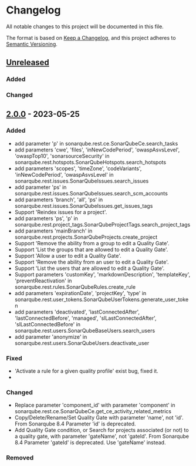 # Changelog

All notable changes to this project will be documented in this file.

The format is based on [Keep a Changelog](https://keepachangelog.com/en/1.0.0/),
and this project adheres to [Semantic Versioning](https://semver.org/spec/v2.0.0.html).

## [Unreleased]

### Added

### Changed

## [2.0.0] - 2023-05-25

### Added

- add parameter 'p' in sonarqube.rest.ce.SonarQubeCe.search_tasks
- add parameters 'cwe', 'files', 'inNewCodePeriod', 'owaspAsvsLevel', 'owaspTop10', 'sonarsourceSecurity' 
  in sonarqube.rest.hotspots.SonarQubeHotspots.search_hotspots
- add parameters 'scopes', 'timeZone', 'codeVariants', 'inNewCodePeriod', 'owaspAsvsLevel' 
  in sonarqube.rest.issues.SonarQubeIssues.search_issues
- add parameter 'ps' in sonarqube.rest.issues.SonarQubeIssues.search_scm_accounts
- add parameters 'branch', 'all', 'ps' in sonarqube.rest.issues.SonarQubeIssues.get_issues_tags
- Support 'Reindex issues for a project'.
- add parameters 'ps', 'p' in sonarqube.rest.project_tags.SonarQubeProjectTags.search_project_tags
- add parameters 'mainBranch' in sonarqube.rest.projects.SonarQubeProjects.create_project
- Support 'Remove the ability from a group to edit a Quality Gate'.
- Support 'List the groups that are allowed to edit a Quality Gate'.
- Support 'Allow a user to edit a Quality Gate'.
- Support 'Remove the ability from an user to edit a Quality Gate'.
- Support 'List the users that are allowed to edit a Quality Gate'.
- Support parameters 'customKey', 'markdownDescription', 'templateKey', 'preventReactivation'
  in sonarqube.rest.rules.SonarQubeRules.create_rule
- add parameters 'expirationDate', 'projectKey', 'type' in sonarqube.rest.user_tokens.SonarQubeUserTokens.generate_user_token
- add parameters 'deactivated', 'lastConnectedAfter', 'lastConnectedBefore', 'managed', 'slLastConnectedAfter', 'slLastConnectedBefore'
  in sonarqube.rest.users.SonarQubeBaseUsers.search_users
- add parameter 'anonymize' in sonarqube.rest.users.SonarQubeUsers.deactivate_user

### Fixed

- 'Activate a rule for a given quality profile' exist bug, fixed it.
- 

### Changed

- Replace parameter 'component_id' with parameter 'component' in sonarqube.rest.ce.SonarQubeCe.get_ce_activity_related_metrics
- Copy/Delete/Rename/Set Quality Gate with parameter 'name', not 'id'. 
  From Sonarqube 8.4 Parameter 'id' is deprecated.
- Add Quality Gate condition, or Search for projects associated (or not) to a quality gate, with parameter 'gateName', not 'gateId'.
  From Sonarqube 8.4 Parameter 'gateId' is deprecated. Use 'gateName' instead.

### Removed

[unreleased]: https://gitlab.com/shijl0925/python-sonarqube-pro-api/-/compare/2.0.0...HEAD
[2.0.0]: https://gitlab.com/shijl0925/python-sonarqube-pro-api/-/compare/1.3.7...2.0.0
